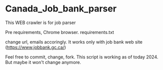 # Canada_Job_bank_parser
This WEB crawler is for job parser


Pre requirements, Chrome browser.
requirements.txt

change url, emails accoringly.
It works only with job bank web site (https://www.jobbank.gc.ca/)

Feel free to commit, change, fork. 
This script is working as of today 2024. But maybe it won't change anymore.
